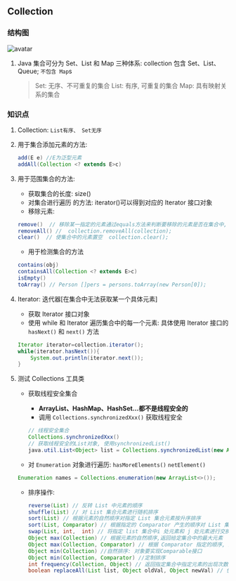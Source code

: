 ## Collection

### 结构图

![avatar](https://img-blog.csdnimg.cn/20190513192228212.gif)

1. Java 集合可分为 Set、List 和 Map 三种体系: collection 包含 Set、List、Queue; `不包含 Map`s
   > Set: 无序、不可重复的集合
   > List: 有序, 可重复的集合
   > Map: 具有映射关系的集合

### 知识点

1. Collection: `List有序、 Set无序`
2. 用于集合添加元素的方法:
   ```java
   add(E e) //E为泛型元素
   addAll(Collection <? extends E>c)
   ```
3. 用于范围集合的方法:
   - 获取集合的长度: size()
   - 对集合进行遍历 的方法: iterator()可以得到对应的 Iterator 接口对象
   - 移除元素:
   ```java
   remove()  // 移除某一指定的元素通过equals方法来判断要移除的元素是否在集合中, 以及是否移除成功
   removeAll() //  collection.removeAll(collection);
   clear()  // 使集合中的元素置空  collection.clear();
   ```
   - 用于检测集合的方法
   ```java
   contains(obj)
   containsAll(Collection <? extends E>c)
   isEmpty()
   toArray() // Person []pers = persons.toArray(new Person[0]);
   ```
4. Iterator: 迭代器[在集合中无法获取某一个具体元素]
   - 获取 Iterator 接口对象
   - 使用 while 和 Iterator 遍历集合中的每一个元素: 具体使用 Iterator 接口的 `hasNext()` 和 `next()` 方法
   ```java
   Iterator iterator=collection.iterator();
   while(iterator.hasNext()){
       System.out.println(iterator.next());
   }
   ```
5. 测试 Collections 工具类

   - 获取线程安全集合

     - **ArrayList、HashMap、HashSet...都不是线程安全的**
     - 调用 `Collections.synchronizedXxx()` 获取线程安全

     ```java
     // 线程安全集合
     Collections.synchronizedXxx()
     // 获取线程安全的List对象, 使用synchronizedList()
     java.util.List<Object> list = Collections.synchronizedList(new ArrayList<>());
     ```

   - 对 `Enumeration` 对象进行遍历: `hasMoreElements()` `netElement()`

   ```java
   Enumeration names = Collections.enumeration(new ArrayList<>());
   ```

   - 排序操作:
     ```java
     reverse(List) // 反转 List 中元素的顺序
     shuffle(List) // 对 List 集合元素进行随机排序
     sort(List) // 根据元素的自然顺序对指定 List 集合元素按升序排序
     sort(List, Comparator) // 根据指定的 Comparator 产生的顺序对 List 集合元素进行排序
     swap(List, int,  int) // 将指定 list 集合中i 处元素和 j 处元素进行交换
     Object max(Collection) // 根据元素的自然顺序,返回给定集合中的最大元素
     Object max(Collection, Comparator) // 根据 Comparator 指定的顺序, 返回给定集合中的最大元素
     Object min(Collection) //自然排序: 对象要实现Comparable接口
     Object min(Collection, Comparator) //定制排序
     int frequency(Collection, Object) // 返回指定集合中指定元素的出现次数
     boolean replaceAll(List list, Object oldVal, Object newVal) // 使用新值替换 List 对象的所有旧值
     ```
